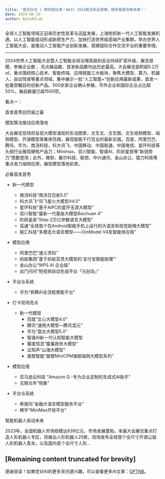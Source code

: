 ```yaml
---
title: '展览综述 | 期待值拉满！WAIC 2024展览新品首曝，硬核看展攻略来袭！'
date: 2024-06-29
author: ByteAILab
---
```


全球人工智能领域正迎来历史性变革与迅猛发展，上海抢抓新一代人工智能发展机遇，以人工智能驱动形成新质生产力，加快打造世界级高端产业集群。举办世界人工智能大会，是推动人工智能产业创新发展，搭建国际合作交流平台的重要举措。

---


2024世界人工智能大会暨人工智能全球治理高级别会议持续扩容升级，展览规模、参展企业数 、亮点展品数、首发新品数均达历史最高。大会展览面积超5.2万㎡，重点围绕核心技术、智能终端、应用赋能三大板块，聚焦大模型、算力、机器人、自动驾驶等重点领域，集中展示一批“人工智能+”创新应用最新成果，首发一批备受瞩目的创新产品。500余家企业确认参展，市外企业和国际企业占比超50%，展品数量已超1500项。

看点一：

首发首秀创历届之最

模型算法推动应用落地

大会展览现场将呈现大模型涌现的生动图景，文生文、文生图、文生视频模型、端侧模型、开源模型等集体亮相，展现赋能千行百业的最新实践。百度、阿里巴巴、腾讯、华为、商汤科技、科大讯飞、中国移动、中国联通、中国电信、星环科技等头部行业展现硬核产品力；Minimax、百川智能、智谱AI、阶跃星辰等“新锐势力”悉数登场；此外，微软、戴尔科技、联想、中兴通讯、金山办公、猿力科技等重点发力端侧应用，展现模型落地前景。

必看首发首秀

- 新一代模型
    - 商汤科技“商汤日日新5.5”
    - 科大讯飞“讯飞星火大模型V4.0”
    - 星环科技“基于AIPC的星环无涯大模型”
    - 百川智能“最新一代基座大模型Baichuan 4”
    - 阶跃星辰“Step-2万亿参数语言大模型”
    - 高通“全球首个在Android智能手机上运行的大语言和视觉助理大模型”
    - 联汇科技“多模态大语言模型——OmModel V4及智能体应用”

- 模型应用
    - 阿里巴巴“通义灵码”
    - 蚂蚁集团“基于蚂蚁百灵大模型的‘支付宝智能助理’”
    - 金山办公“WPS AI 企业版”
    - 出门问问“短视频自动生成平台「元创岛」”

- 平台与系统
    - 华为“昇腾AI全流程使能平台”

- 打卡现场亮点
    - 新一代模型
        - 百度“文心大模型4.0”
        - 腾讯“通用大模型—腾讯混元”
        - 华为“盘古大模型5.0”
        - 智谱AI新一代认知智能大模型
        - 蜜度信息“蜜巢政务大模型”
        - 云知声“山海大模型”
        - 面壁智能“面壁MiniCPM旗舰端侧大模型系列”

- 模型应用
    - 亚马逊云科技 “Amazon Q -专为企业定制的生成式AI助手”
    - 无限光年“晓象”

- 平台与系统
    - 希施玛“金融大语言模型服务平台”
    - 稀宇“MiniMax开放平台”

智能机器人驱动未来

2023年，全国机器人市场规模达839亿元，市场发展蓬勃。本届大会展览重点打造人形机器人专区，将展出人形机器人25款，现场发布全球首个全尺寸开源公版人形机器人青龙，以及国内首个全尺寸人形...

[Remaining content truncated for brevity]
---
感谢阅读！如果您对AI的更多资讯感兴趣，可以查看更多AI文章：[GPTNB](https://gptnb.com)。